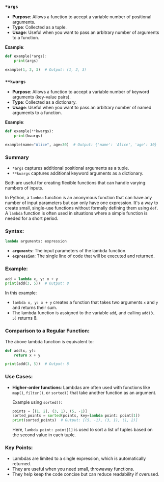 ### `*args`
- **Purpose**: Allows a function to accept a variable number of positional arguments.
- **Type**: Collected as a tuple.
- **Usage**: Useful when you want to pass an arbitrary number of arguments to a function.

**Example**:
```python
def example(*args):
    print(args)

example(1, 2, 3)  # Output: (1, 2, 3)
```

### `**kwargs`
- **Purpose**: Allows a function to accept a variable number of keyword arguments (key-value pairs).
- **Type**: Collected as a dictionary.
- **Usage**: Useful when you want to pass an arbitrary number of named arguments to a function.

**Example**:
```python
def example(**kwargs):
    print(kwargs)

example(name="Alice", age=30)  # Output: {'name': 'Alice', 'age': 30}
```

### Summary
- `*args` captures additional positional arguments as a tuple.
- `**kwargs` captures additional keyword arguments as a dictionary. 

Both are useful for creating flexible functions that can handle varying numbers of inputs.

In Python, a `lambda` function is an anonymous function that can have any number of input parameters but can only have one expression. It's a way to create small, single-use functions without formally defining them using `def`. A `lambda` function is often used in situations where a simple function is needed for a short period.

### Syntax:
```python
lambda arguments: expression
```

- **`arguments`**: The input parameters of the lambda function.
- **`expression`**: The single line of code that will be executed and returned.

### Example:

```python
add = lambda x, y: x + y
print(add(3, 5))  # Output: 8
```

In this example:
- `lambda x, y: x + y` creates a function that takes two arguments `x` and `y` and returns their sum.
- The lambda function is assigned to the variable `add`, and calling `add(3, 5)` returns 8.

### Comparison to a Regular Function:
The above lambda function is equivalent to:

```python
def add(x, y):
    return x + y

print(add(3, 5))  # Output: 8
```

### Use Cases:
- **Higher-order functions**: Lambdas are often used with functions like `map()`, `filter()`, or `sorted()` that take another function as an argument.
  
  Example using `sorted()`:
  ```python
  points = [(1, 2), (3, 1), (5, -1)]
  sorted_points = sorted(points, key=lambda point: point[1])
  print(sorted_points)  # Output: [(5, -1), (3, 1), (1, 2)]
  ```

  Here, `lambda point: point[1]` is used to sort a list of tuples based on the second value in each tuple.

### Key Points:
- Lambdas are limited to a single expression, which is automatically returned.
- They are useful when you need small, throwaway functions.
- They help keep the code concise but can reduce readability if overused.